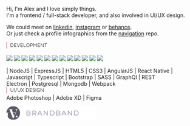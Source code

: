 Hi, I'm Alex and I love simply things.  
I'm a frontend / full-stack developer, and also involved in UI/UX design.  

We could meet on [linkedin], [instagram] or [behance].  
Or just check a profile infographics from the [navigation] repo.  
 
<img src = "https://raw.githubusercontent.com/hadabr/hadabr/master/assets/DEVELOPMENT.png"/>

![](https://img.shields.io/badge/-React-informational?style=flat&logo=react&logoColor=white&color=2bbc8a)
![](https://img.shields.io/badge/Editor-IntelliJ_IDEA-informational?style=flat&logo=intellij-idea&logoColor=white&color=2bbc8a)
![](https://img.shields.io/badge/Code-Python-informational?style=flat&logo=python&logoColor=white&color=2bbc8a)
![](https://img.shields.io/badge/Code-JavaScript-informational?style=flat&logo=javascript&logoColor=white&color=2bbc8a)
![](https://img.shields.io/badge/Code-Golang-informational?style=flat&logo=go&logoColor=white&color=2bbc8a)
![](https://img.shields.io/badge/Code-Make-informational?style=flat&logo=cmake&logoColor=white&color=2bbc8a)
![](https://img.shields.io/badge/Code-Vue-informational?style=flat&logo=vue.js&logoColor=white&color=2bbc8a)
![](https://img.shields.io/badge/Shell-Bash-informational?style=flat&logo=gnu-bash&logoColor=white&color=2bbc8a)
![](https://img.shields.io/badge/Tools-PostgreSQL-informational?style=flat&logo=postgresql&logoColor=white&color=2bbc8a)
![](https://img.shields.io/badge/Tools-Docker-informational?style=flat&logo=docker&logoColor=white&color=2bbc8a)
![](https://img.shields.io/badge/Tools-Kubernetes-informational?style=flat&logo=kubernetes&logoColor=white&color=2bbc8a)
![](https://img.shields.io/badge/Tools-Red_Hat_OpenShift-informational?style=flat&logo=red-hat-open-shift&logoColor=white&color=2bbc8a)
![](https://img.shields.io/badge/Cloud-Digital_Ocean-informational?style=flat&logo=digitalocean&logoColor=white&color=2bbc8a)

 | NodeJS | ExpressJS | HTML5 | CSS3 | AngularJS | React Native | Javascript |  Typescript | Bootstrap | SASS | GraphQl | REST    
Electron | Postgresql | Mongodb | Webpack  
<img src = "https://raw.githubusercontent.com/hadabr/hadabr/master/assets/ui-design.png"/>    
Adobe Photoshop | Adobe XD | Figma    

[<img src = "https://raw.githubusercontent.com/hadabr/hadabr/master/assets/brandband.png"/>](brandband.io)   




   [linkedin]: <http://angularjs.org>
   [instagram]: <https://www.instagram.com/pockethabr>
   [behance]: <https://www.behance.net/alexdovghi6c9c>
   [navigation]: <https://github.com/hadabr/navigation>